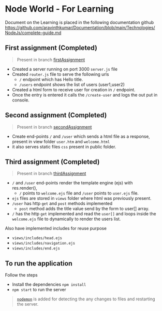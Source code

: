 # Node World - For Learning

Document on the Learning is placed in the following documentation github
https://github.com/aravinthkumar/Documentation/blob/main/Technologies/NodeJs/complete-guide.md

## First assignment (Completed)
> Present in branch [firstAssignment](https://github.com/aravinthkumar/node-world/tree/firstAssignment)

- Created a server running on port 3000 `server.js` file
- Created `router.js` file to serve the following urls
  - `/` endpoint which has Hello title.
  - `/users` endpoint shows the list of users (user1,user2)
- Created a html form to receive user for creation in `/` endpoint.
- Once the entry is entered it calls the `/create-user` and logs the out put in console.


## Second assignment (Completed)
> Present in branch [secondAssignment](https://github.com/aravinthkumar/node-world/tree/secondAssignment)

- Create end-points `/` and `/user` which sends a html file as a response, present in view folder `user.htm` and `welcome.html`
- it also serves static files `css` present in public folder.

## Third assignment (Completed) 
> Present in branch [thirdAssignment](https://github.com/aravinthkumar/node-world/tree/thirdAssignment)

- `/` and `/user` end-points render the template engine (ejs) with res.render(), 
  - `/` points to `welcome.ejs` file and `/user` points to `user.ejs` file.
- `ejs` files are stored in `views` folder where html was previously present.
- `/user` has http `get` and `post` methods implemented
   - `post` method adds the title value send by the form to user[] array.
- `/` has the http `get` implemented and read the `user[]` and loops inside the `welcome.ejs` file to dynamically to render the users list.

Also have implemented includes for reuse purpose
- `views/includes/head.ejs`
- `views/includes/navigation.ejs`
- `views/includes/end.ejs`


## To run the application

Follow the steps

- Install the dependencies `npm install`
- `npm start` to run the server

> [`nodemon`](https://www.npmjs.com/package/nodemon) is added for detecting the any changes to files and restarting the server.